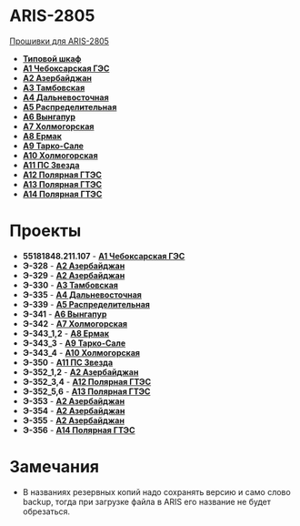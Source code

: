 ARIS-2805
============

[Прошивки для ARIS-2805](https://confluence.prosyst.ru/pages/viewpage.action?pageId=71600433)

- **[Типовой шкаф](Типовой%20шкаф/README.md)**
- **[A1 Чебоксарская ГЭС](A1%20Чебоксарская%20ГЭС/README.md)**
- **[A2 Азербайджан](A2%20Азербайджан/README.md)**
- **[A3 Тамбовская](A3%20Тамбовская/README.md)**
- **[A4 Дальневосточная](A4%20Дальневосточная/README.md)**
- **[A5 Распределительная](A5%20Распределительная/README.md)**
- **[A6 Вынгапур](A6%20Вынгапур/README.md)**
- **[A7 Холмогорская](A7%20Холмогорская/README.md)**
- **[A8 Ермак](A8%20Ермак/README.md)**
- **[A9 Тарко-Сале](A9%20Тарко-Сале/README.md)**
- **[A10 Холмогорская](A10%20Холмогорская/README.md)**
- **[A11 ПС Звезда](A11%20ПС%20Звезда/README.md)**
- **[A12 Полярная ГТЭС](A12%20Полярная%20ГТЭС/README.md)**
- **[A13 Полярная ГТЭС](A13%20Полярная%20ГТЭС/README.md)**
- **[A14 Полярная ГТЭС](A14%20Полярная%20ГТЭС/README.md)**


# Проекты

- **55181848.211.107**  - **[A1 Чебоксарская ГЭС](A1%20Чебоксарская%20ГЭС/README.md)**
- **Э-328**     - **[A2 Азербайджан](A2%20Азербайджан/README.md)**
- **Э-329**     - **[A2 Азербайджан](A2%20Азербайджан/README.md)**
- **Э-330**     - **[A3 Тамбовская](A3%20Тамбовская/README.md)**
- **Э-335**     - **[A4 Дальневосточная](A4%20Дальневосточная/README.md)**
- **Э-339**     - **[A5 Распределительная](A5%20Распределительная/README.md)**
- **Э-341**     - **[A6 Вынгапур](A6%20Вынгапур/README.md)**
- **Э-342**     - **[A7 Холмогорская](A7%20Холмогорская/README.md)**
- **Э-343_1,2** - **[A8 Ермак](A8%20Ермак/README.md)**
- **Э-343_3**   - **[A9 Тарко-Сале](A9%20Тарко-Сале/README.md)**
- **Э-343_4**   - **[A10 Холмогорская](A10%20Холмогорская/README.md)**
- **Э-350**     - **[A11 ПС Звезда](A11%20ПС%20Звезда/README.md)**
- **Э-352_1,2** - **[A2 Азербайджан](A2%20Азербайджан/README.md)**
- **Э-352_3,4** - **[A12 Полярная ГТЭС](A12%20Полярная%20ГТЭС/README.md)**
- **Э-352_5,6** - **[A13 Полярная ГТЭС](A13%20Полярная%20ГТЭС/README.md)**
- **Э-353**     - **[A2 Азербайджан](A2%20Азербайджан/README.md)**
- **Э-354**     - **[A2 Азербайджан](A2%20Азербайджан/README.md)**
- **Э-355**     - **[A2 Азербайджан](A2%20Азербайджан/README.md)**
- **Э-356**     - **[A14 Полярная ГТЭС](A14%20Полярная%20ГТЭС/README.md)**


# Замечания

- В названиях резервных копий надо сохранять версию и само слово backup, тогда при загрузке файла в ARIS его название не будет обрезаться.


